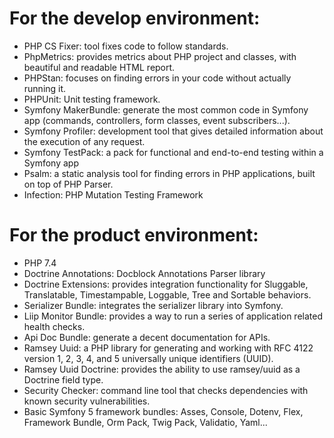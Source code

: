 # For the develop environment:
- PHP CS Fixer: tool fixes code to follow standards.
- PhpMetrics: provides metrics about PHP project and classes, with beautiful and readable HTML report.
- PHPStan: focuses on finding errors in your code without actually running it.
- PHPUnit: Unit testing framework.
- Symfony MakerBundle: generate the most common code in Symfony app (commands, controllers, form classes, event subscribers...).
- Symfony Profiler: development tool that gives detailed information about the execution of any request.
- Symfony TestPack: a pack for functional and end-to-end testing within a Symfony app
- Psalm: a static analysis tool for finding errors in PHP applications, built on top of PHP Parser.
- Infection: PHP Mutation Testing Framework

# For the product environment:
- PHP 7.4
- Doctrine Annotations: Docblock Annotations Parser library
- Doctrine Extensions: provides integration functionality for Sluggable, Translatable, Timestampable, Loggable, Tree and Sortable behaviors.
- Serializer Bundle: integrates the serializer library into Symfony.
- Liip Monitor Bundle: provides a way to run a series of application related health checks.
- Api Doc Bundle: generate a decent documentation for APIs.
- Ramsey Uuid: a PHP library for generating and working with RFC 4122 version 1, 2, 3, 4, and 5 universally unique identifiers (UUID).
- Ramsey Uuid Doctrine: provides the ability to use ramsey/uuid as a Doctrine field type.
- Security Checker: command line tool that checks dependencies with known security vulnerabilities.
- Basic Symfony 5 framework bundles: Asses, Console, Dotenv, Flex, Framework Bundle, Orm Pack, Twig Pack, Validatio, Yaml...

